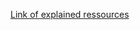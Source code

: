 [Link of explained ressources](https://blog.paperspace.com/building-a-checkers-gaming-agent-using-neural-networks-and-reinforcement-learning/)